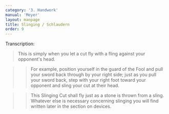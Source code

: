 ```yaml
---
category: '3. Handwork'
manual: 'Meyer'
layout: manpage
title: Slinging / Schlaudern
order: 9
---
```


Transcription:

> This is simply when you let a cut fly with a fling against your opponent's head.

> > For example, position yourself in the guard of the Fool and pull your sword back through by your right side; just as you pull your sword back, step with your right foot toward your opponent and sling your cut at their head.

> > This Slinging Cut shall fly just as a stone is thrown from a sling. Whatever else is necessary concerning slinging you will find written later in the section on devices.